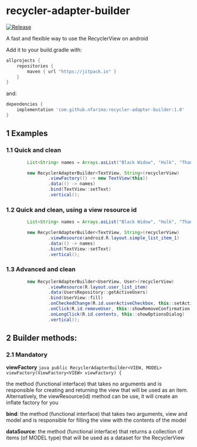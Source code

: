 # recycler-adapter-builder

[![Release](https://jitpack.io/v/nfarima/recycler-adapter-builder.svg)](https://jitpack.io/#nfarima/recycler-adapter-builder)

A fast and flexible way to use the RecyclerView on android

Add it to your build.gradle with:
```gradle
allprojects {
    repositories {
        maven { url "https://jitpack.io" }
    }
}
```
and:

```gradle
dependencies {
    implementation 'com.github.nfarima:recycler-adapter-builder:1.0'
}
```


## 1 Examples

### 1.1 Quick and clean
```java
        List<String> names = Arrays.asList("Black Widow", "Hulk", "Thanos", "Maw", "Dr. Strange", "Dormamu");

        new RecyclerAdapterBuilder<TextView, String>(recyclerView)
                .viewFactory(() -> new TextView(this))
                .data(() -> names)
                .bind(TextView::setText)
                .vertical();
```

### 1.2 Quick and clean, using a view resource id
```java
        List<String> names = Arrays.asList("Black Widow", "Hulk", "Thanos", "Maw", "Dr. Strange", "Dormamu");

        new RecyclerAdapterBuilder<TextView, String>(recyclerView)
                .viewResource(android.R.layout.simple_list_item_1)
                .data(() -> names)
                .bind(TextView::setText)
                .vertical();
```

### 1.3 Advanced and clean
```java
        new RecyclerAdapterBuilder<UserView, User>(recyclerView)
                .viewResource(R.layout.user_list_item)
                .data(UsersRepository::getActiveUsers)
                .bind(UserView::fill)
                .onCheckedChange(R.id.userActiveCheckbox, this::setActive)
                .onClick(R.id.removeUser, this::showRemoveConfirmation)
                .onLongClick(R.id.contents, this::showOptionsDialog)
                .vertical();
```                


## 2 Builder methods:
### 2.1 Mandatory 
**viewFactory**
    ```java public RecyclerAdapterBuilder<VIEW, MODEL> viewFactory(ViewFactory<VIEW> viewFactory) {```

the method (functional interface) that takes no arguments and is responsible for creating and returning the view that will be used as an item. Alternatively, the viewResource(id) method can be use, it will create an inflate factory for you

**bind**: the method (functional interface) that takes two arguments, view and model and is responsible for filling the view with the contents of the model

**dataSource**: the method (functional interface) that returns a collection of items (of MODEL type) that will be used as a dataset for the RecyclerView
